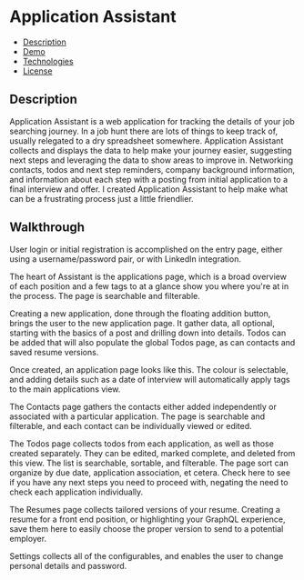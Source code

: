 # Application Assistant

- [Description](#description)
- [Demo](#demo) 
- [Technologies](#technologies) 
- [License](#license) 

## Description

Application Assistant is a web application for tracking the details of your job searching journey.  In a job hunt there are lots of things to keep track of, usually relegated to a dry spreadsheet somewhere.  Application Assistant collects and displays the data to help make your journey easier, suggesting next steps and leveraging the data to show areas to improve in.  Networking contacts, todos and next step reminders, company background information, and information about each step with a posting from initial application to a final interview and offer.  I created Application Assistant to help make what can be a frustrating process just a little friendlier.

## Walkthrough

User login or initial registration is accomplished on the entry page, either using a username/password pair, or with LinkedIn integration.

>>

The heart of Assistant is the applications page, which is a broad overview of each position and a few tags to at a glance show you where you're at in the process.  The page is searchable and filterable.

>>

Creating a new application, done through the floating addition button, brings the user to the new application page.  It gather data, all optional, starting with the basics of a post and drilling down into details.  Todos can be added that will also populate the global Todos page, as can contacts and saved resume versions.

>>

Once created, an application page looks like this.  The colour is selectable, and adding details such as a date of interview will automatically apply tags to the main applications view.

>>

The Contacts page gathers the contacts either added independently or associated with a particular application.  The page is searchable and filterable, and each contact can be individually viewed or edited.

>>

The Todos page collects todos from each application, as well as those created separately.  They can be edited, marked complete, and deleted from this view.  The list is searchable, sortable, and filterable.  The page sort can organize by due date, application association, et cetera.  Check here to see if you have any next steps you need to proceed with, negating the need to check each application individually.

>>

The Resumes page collects tailored versions of your resume.  Creating a resume for a front end position, or highlighting your GraphQL experience, save them here to easily choose the proper version to send to a potential employer.

>>

Settings collects all of the configurables, and enables the user to change personal details and password.

>>

